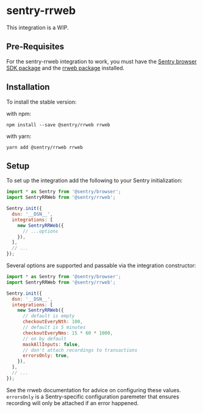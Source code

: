 # sentry-rrweb

This integration is a WIP.

## Pre-Requisites

For the sentry-rrweb integration to work, you must have the [Sentry browser SDK package](https://www.npmjs.com/package/@sentry/browser) and the [rrweb package](https://www.npmjs.com/package/rrweb) installed.

## Installation

To install the stable version:

with npm:

```shell
npm install --save @sentry/rrweb rrweb
```

with yarn:

```shell
yarn add @sentry/rrweb rrweb
```

## Setup

To set up the integration add the following to your Sentry initialization:

```javascript
import * as Sentry from '@sentry/browser';
import SentryRRWeb from '@sentry/rrweb';

Sentry.init({
  dsn: '__DSN__',
  integrations: [
    new SentryRRWeb({
      // ...options
    }),
  ],
  // ...
});
```

Several options are supported and passable via the integration constructor:

```javascript
import * as Sentry from '@sentry/browser';
import SentryRRWeb from '@sentry/rrweb';

Sentry.init({
  dsn: '__DSN__',
  integrations: [
    new SentryRRWeb({
      // default is empty
      checkoutEveryNth: 100,
      // default is 5 minutes
      checkoutEveryNms: 15 * 60 * 1000,
      // on by default
      maskAllInputs: false,
      // don't attach recordings to transactions
      errorsOnly: true,
    }),
  ],
  // ...
});
```

See the rrweb documentation for advice on configuring these values. `errorsOnly` is a Sentry-specific configuration paremeter that ensures recording will only be attached if an error happened.
